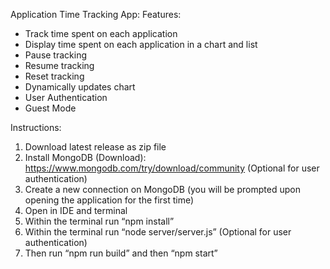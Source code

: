 Application Time Tracking App:
Features:

- Track time spent on each application
- Display time spent on each application in a chart and list
- Pause tracking
- Resume tracking
- Reset tracking
- Dynamically updates chart
- User Authentication
- Guest Mode

Instructions:

1. Download latest release as zip file
2. Install MongoDB (Download): https://www.mongodb.com/try/download/community (Optional for user authentication)
3. Create a new connection on MongoDB (you will be prompted upon opening the application for the first time)
4. Open in IDE and terminal
5. Within the terminal run “npm install”
6. Within the terminal run “node server/server.js” (Optional for user authentication)
7. Then run “npm run build” and then “npm start”
